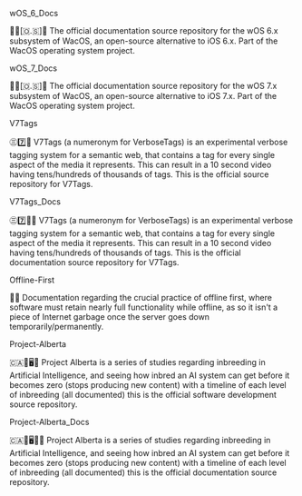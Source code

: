 
wOS_6_Docs

🍏️📱️[🇴.🇸]📖️ The official documentation source repository for the wOS 6.x subsystem of WacOS, an open-source alternative to iOS 6.x. Part of the WacOS operating system project.

wOS_7_Docs

🍏️📱️[🇴.🇸]📖️ The official documentation source repository for the wOS 7.x subsystem of WacOS, an open-source alternative to iOS 7.x. Part of the WacOS operating system project.

V7Tags

㊂7️⃣️🔖️ V7Tags (a numeronym for VerboseTags) is an experimental verbose tagging system for a semantic web, that contains a tag for every single aspect of the media it represents. This can result in a 10 second video having tens/hundreds of thousands of tags. This is the official source repository for V7Tags.

V7Tags_Docs

㊂7️⃣️🔖️📖️ V7Tags (a numeronym for VerboseTags) is an experimental verbose tagging system for a semantic web, that contains a tag for every single aspect of the media it represents. This can result in a 10 second video having tens/hundreds of thousands of tags. This is the official documentation source repository for V7Tags.

Offline-First

📴️📶️ Documentation regarding the crucial practice of offline first, where software must retain nearly full functionality while offline, as so it isn't a piece of Internet garbage once the server goes down temporarily/permanently.

Project-Alberta

🇨🇦️🧠️🖥️🤢️ Project Alberta is a series of studies regarding inbreeding in Artificial Intelligence, and seeing how inbred an AI system can get before it becomes zero (stops producing new content) with a timeline of each level of inbreeding (all documented) this is the official software development source repository.

Project-Alberta_Docs

🇨🇦️🧠️🖥️🤢️📖️ Project Alberta is a series of studies regarding inbreeding in Artificial Intelligence, and seeing how inbred an AI system can get before it becomes zero (stops producing new content) with a timeline of each level of inbreeding (all documented) this is the official documentation source repository.

